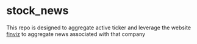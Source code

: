 # stock_news

This repo is designed to aggregate active ticker and leverage the website [finviz](www.finviz.com) to aggregate news associated with that company
